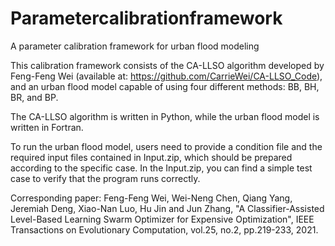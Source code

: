# Parametercalibrationframework
A parameter calibration framework for urban flood modeling

This calibration framework consists of the CA-LLSO algorithm developed by Feng-Feng Wei (available at: https://github.com/CarrieWei/CA-LLSO_Code), and an urban flood model capable of using four different methods: BB, BH, BR, and BP. 

The CA-LLSO algorithm is written in Python, while the urban flood model is written in Fortran.

To run the urban flood model, users need to provide a condition file and the required input files contained in Input.zip, which should be prepared according to the specific case.
In the Input.zip, you can find a simple test case to verify that the program runs correctly.

Corresponding paper: Feng-Feng Wei, Wei-Neng Chen, Qiang Yang, Jeremiah Deng, Xiao-Nan Luo, Hu Jin and Jun Zhang, "A Classifier-Assisted Level-Based Learning Swarm Optimizer for Expensive Optimization", IEEE Transactions on Evolutionary Computation, vol.25, no.2, pp.219-233, 2021.
